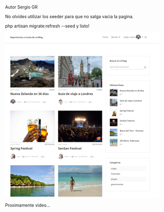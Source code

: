 Autor Sergio GR

No olvides utilizar los seeder para que no salga vacia la pagina.

php artisan migrate:refresh --seed y listo!



![Preview](https://raw.githubusercontent.com/sergio-gonzalez11/Laravel-6-Blog-Fronted-Backend-Beta2019/master/demo/Screenshot_3.png)

Proximamente video...

